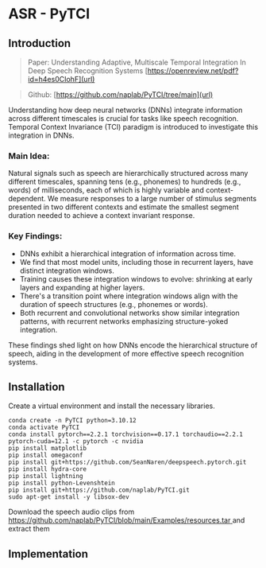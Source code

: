# ASR - PyTCI
<hline>

## Introduction
<hline>

> Paper: Understanding Adaptive, Multiscale Temporal Integration In Deep Speech Recognition Systems [https://openreview.net/pdf?id=h4es0CIohF](url)

> Github: [https://github.com/naplab/PyTCI/tree/main](url)

Understanding how deep neural networks (DNNs) integrate information across different timescales is crucial for tasks like speech recognition. Temporal Context Invariance (TCI) paradigm is introduced to investigate this integration in DNNs.

### Main Idea:
Natural signals such as speech are hierarchically structured across many different timescales, spanning tens (e.g., phonemes) to hundreds (e.g., words) of milliseconds, each of which is highly variable and context-dependent. We measure responses to a large number of stimulus segments presented in two different contexts and estimate the smallest segment duration needed to achieve a context invariant response.

### Key Findings:

* DNNs exhibit a hierarchical integration of information across time.
* We find that most model units, including those in recurrent layers, have distinct integration windows.
* Training causes these integration windows to evolve: shrinking at early layers and expanding at higher layers.
* There's a transition point where integration windows align with the duration of speech structures (e.g., phonemes or words).
* Both recurrent and convolutional networks show similar integration patterns, with recurrent networks emphasizing structure-yoked integration.

These findings shed light on how DNNs encode the hierarchical structure of speech, aiding in the development of more effective speech recognition systems.

## Installation
<hline>
Create a virtual environment and install the necessary libraries.
  
```
conda create -n PyTCI python=3.10.12
conda activate PyTCI
conda install pytorch==2.2.1 torchvision==0.17.1 torchaudio==2.2.1 pytorch-cuda=12.1 -c pytorch -c nvidia
pip install matplotlib
pip install omegaconf
pip install git+https://github.com/SeanNaren/deepspeech.pytorch.git
pip install hydra-core
pip install lightning
pip install python-Levenshtein
pip install git+https://github.com/naplab/PyTCI.git
sudo apt-get install -y libsox-dev
```

Download the speech audio clips from [https://github.com/naplab/PyTCI/blob/main/Examples/resources.tar
](url) and extract them





## Implementation
<hline>


